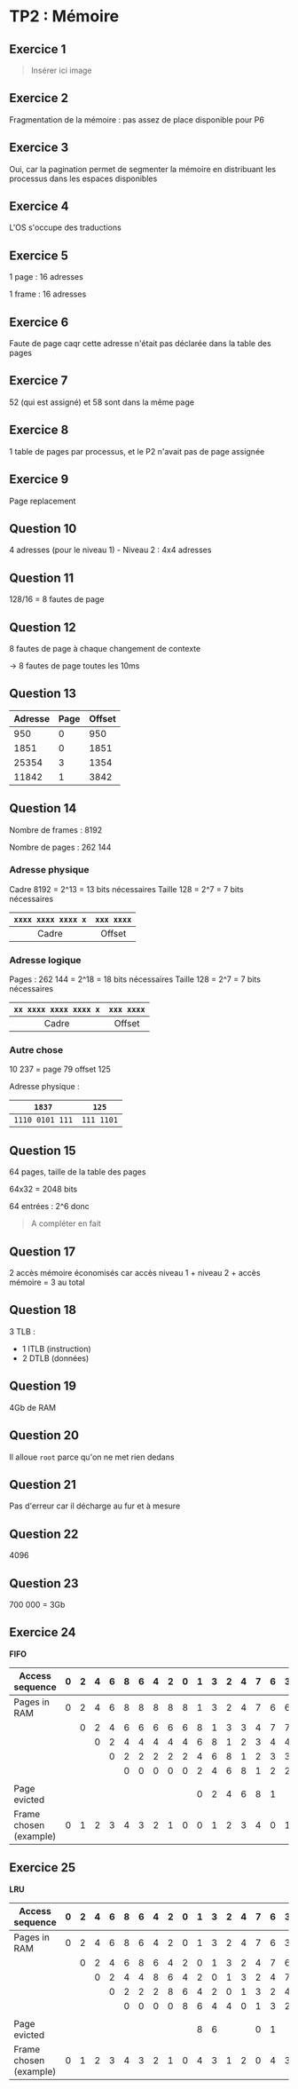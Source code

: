 # TP2 : Mémoire

## Exercice 1

> Insérer ici image

## Exercice 2

Fragmentation de la mémoire : pas assez de place disponible pour P6

## Exercice 3

Oui, car la pagination permet de segmenter la mémoire en distribuant les processus dans les espaces disponibles

## Exercice 4

L'OS s'occupe des traductions

## Exercice 5

1 page : 16 adresses

1 frame : 16 adresses

## Exercice 6

Faute de page caqr cette adresse n'était pas déclarée dans la table des pages

## Exercice 7

52 (qui est assigné) et 58 sont dans la même page

## Exercice 8

1 table de pages par processus, et le P2 n'avait pas de page assignée

## Exercice 9

Page replacement

## Question 10

4 adresses (pour le niveau 1) - Niveau 2 : 4x4 adresses

## Question 11

128/16 = 8 fautes de page

## Question 12

8 fautes de page à chaque changement de contexte

-> 8 fautes de page toutes les 10ms

## Question 13

|Adresse|Page|Offset|
|-------|----|------|
950|0|950
1851|0|1851
25354|3|1354
11842|1|3842

## Question 14

Nombre de frames : 8192

Nombre de pages : 262 144

### Adresse physique

Cadre 8192 = 2^13 = 13 bits nécessaires
Taille 128 = 2^7 = 7 bits nécessaires

|`xxxx xxxx xxxx x`|`xxx xxxx`|
|:----------------:|:--------:|
Cadre|Offset

### Adresse logique

Pages : 262 144 = 2^18 = 18 bits nécessaires
        Taille 128 = 2^7 = 7 bits nécessaires

|`xx xxxx xxxx xxxx x`|`xxx xxxx`|
|:-------------------:|:--------:|
Cadre|Offset

### Autre chose

10 237 = page 79 offset 125

Adresse physique :

|`1837`|`125`|
|:-------------------:|:--------:|
`1110 0101 111`|`111 1101`

## Question 15

64 pages, taille de la table des pages

64x32 = 2048 bits

64 entrées : 2^6 donc 

> A compléter en fait

## Question 17

2 accès mémoire économisés car accès niveau 1 + niveau 2 + accès mémoire = 3 au total

## Question 18

3 TLB :

- 1 ITLB (instruction)
- 2 DTLB (données)

## Question 19

4Gb de RAM

## Question 20

Il alloue `root` parce qu'on ne met rien dedans

## Question 21

Pas d'erreur car il décharge au fur et à mesure

## Question 22

4096

## Question 23

700 000 = 3Gb

## Exercice 24

__FIFO__

|Access sequence|0|2|4|6|8|6|4|2|0|1|3|2|4|7|6|3|2|0|
|---------------|-|-|-|-|-|-|-|-|-|-|-|-|-|-|-|-|-|-|
|Pages in RAM|0|2|4|6|8|8|8|8|8|1|3|2|4|7|6|6|6|0|
| | |0|2|4|6|6|6|6|6|8|1|3|3|4|7|7|7|6|
| | | |0|2|4|4|4|4|4|6|8|1|2|3|4|4|4|7|
| | | | |0|2|2|2|2|2|4|6|8|1|2|3|3|3|4|
| | | | | |0|0|0|0|0|2|4|6|8|1|2|2|2|3|
||
|Page evicted| | | | | | | | | |0|2|4|6|8|1| | |2|
|Frame chosen (example)|0|1|2|3|4|3|2|1|0|0|1|2|3|4|0|1|2|2|

## Exercice 25

__LRU__

|Access sequence|0|2|4|6|8|6|4|2|0|1|3|2|4|7|6|3|2|0|
|---------------|-|-|-|-|-|-|-|-|-|-|-|-|-|-|-|-|-|-|
|Pages in RAM|0|2|4|6|8|6|4|2|0|1|3|2|4|7|6|3|2|0|
| | |0|2|4|6|8|6|4|2|0|1|3|2|4|7|6|3|2|
| | | |0|2|4|4|8|6|4|2|0|1|3|2|4|7|6|3|
| | | | |0|2|2|2|8|6|4|2|0|1|3|2|4|7|6|
| | | | | |0|0|0|0|8|6|4|4|0|1|3|2|4|7|
||
|Page evicted| | | | | | | | | |8|6| | |0|1| | |4|
|Frame chosen (example)|0|1|2|3|4|3|2|1|0|4|3|1|2|0|4|3|1|2|